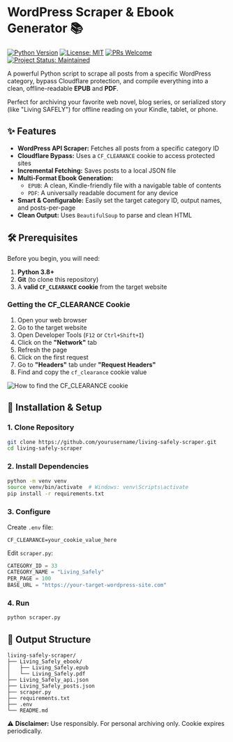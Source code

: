 # WordPress Scraper & Ebook Generator 📚

[![Python Version](https://img.shields.io/badge/python-3.8+-blue.svg)](https://www.python.org/downloads/)
[![License: MIT](https://img.shields.io/badge/License-MIT-yellow.svg)](https://opensource.org/licenses/MIT)
[![PRs Welcome](https://img.shields.io/badge/PRs-welcome-brightgreen.svg)](CONTRIBUTING.md)
[![Project Status: Maintained](https://img.shields.io/badge/status-maintained-brightgreen.svg)](https://github.com/yourusername/living-safely-scraper)

A powerful Python script to scrape all posts from a specific WordPress category, bypass Cloudflare protection, and compile everything into a clean, offline-readable **EPUB** and **PDF**.

Perfect for archiving your favorite web novel, blog series, or serialized story (like "Living SAFELY") for offline reading on your Kindle, tablet, or phone.

## ✨ Features

* **WordPress API Scraper:** Fetches all posts from a specific category ID
* **Cloudflare Bypass:** Uses a `CF_CLEARANCE` cookie to access protected sites
* **Incremental Fetching:** Saves posts to a local JSON file
* **Multi-Format Ebook Generation:**
    * `EPUB`: A clean, Kindle-friendly file with a navigable table of contents
    * `PDF`: A universally readable document for any device
* **Smart & Configurable:** Easily set the target category ID, output names, and posts-per-page
* **Clean Output:** Uses `BeautifulSoup` to parse and clean HTML

## 🛠️ Prerequisites

Before you begin, you will need:

1. **Python 3.8+**
2. **Git** (to clone this repository)
3. A **valid `CF_CLEARANCE` cookie** from the target website

### Getting the CF_CLEARANCE Cookie

1. Open your web browser
2. Go to the target website
3. Open Developer Tools (`F12` or `Ctrl+Shift+I`)
4. Click on the **"Network"** tab
5. Refresh the page
6. Click on the first request
7. Go to **"Headers"** tab under **"Request Headers"**
8. Find and copy the `cf_clearance` cookie value

![How to find the CF_CLEARANCE cookie](https://i.imgur.com/gC5hJ6B.png)

## 🚀 Installation & Setup

### 1. Clone Repository
```bash
git clone https://github.com/yourusername/living-safely-scraper.git
cd living-safely-scraper
```

### 2. Install Dependencies
```bash
python -m venv venv
source venv/bin/activate  # Windows: venv\Scripts\activate
pip install -r requirements.txt
```

### 3. Configure
Create `.env` file:
```
CF_CLEARANCE=your_cookie_value_here
```

Edit `scraper.py`:
```python
CATEGORY_ID = 33
CATEGORY_NAME = "Living_Safely"
PER_PAGE = 100
BASE_URL = "https://your-target-wordpress-site.com"
```

### 4. Run
```bash
python scraper.py
```

## 📂 Output Structure
```
living-safely-scraper/
├── Living_Safely_ebook/
│   ├── Living_Safely.epub
│   └── Living_Safely.pdf
├── Living_Safely_api.json
├── Living_Safely_posts.json
├── scraper.py
├── requirements.txt
├── .env
└── README.md
```

⚠️ **Disclaimer:** Use responsibly. For personal archiving only. Cookie expires periodically.
